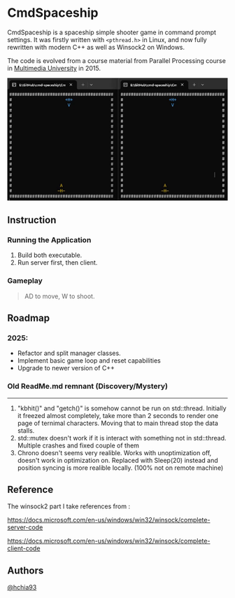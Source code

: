 # CmdSpaceship
CmdSpaceship is a spaceship simple shooter game in command prompt settings. 
It was firstly written with `<pthread.h>` in Linux, and now fully rewritten with modern C++ as well as Winsock2 on Windows.

The code is evolved from a course material from Parallel Processing course in [Multimedia University](https://www.mmu.edu.my/) in 2015.

![Watch the preview](preview.gif)

## Instruction
### Running the Application
1. Build both executable.
2. Run server first, then client.

### Gameplay
> AD to move, W to shoot.

## Roadmap
### 2025:
- Refactor and split manager classes. 
- Implement basic game loop and reset capabilities
- Upgrade to newer version of C++

### Old ReadMe.md remnant (Discovery/Mystery)
---
1. "kbhit()" and "getch()" is somehow cannot be run on std::thread. Initially it freezed almost completely, take more than 2 seconds to render one page of ternimal characters. Moving that to main thread stop the data stalls. 
2. std::mutex doesn't work if it is interact with something not in std::thread. Multiple crashes and fixed couple of them
3. Chrono doesn't seems very realible. Works with unoptimization off, doesn't work in optimization on. Replaced with Sleep(20) instead and position syncing is more realible locally. (100% not on remote machine)

## Reference
The winsock2 part I take references from :	

https://docs.microsoft.com/en-us/windows/win32/winsock/complete-server-code

https://docs.microsoft.com/en-us/windows/win32/winsock/complete-client-code

## Authors
[@hchia93](https://www.github.com/hchia93)

